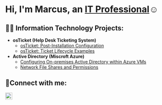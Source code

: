 <h1>Hi, I'm Marcus, an <a href="https://linkedin.com/in/Josh">IT Professional</a>☺</h1>

<h2>👨‍💻 Information Technology Projects:</h2>

- <b>osTicket (Help Desk Ticketing System)</b>
  - [osTicket: Post-Installation Configuration](https://github.com/marcusgumbs/post-install-config)
  - [osTicket: Ticket Lifecycle Examples](https://github.com/marcusgumbs/ticketlifecycle.git)
- <b>Active Directory (Miscroft Azure)</b>
  - [Configuring On-premises Active Directory within Azure VMs](https://github.com/marcusgumbs/activedirectory.git)
  - [Network File Shares and Permissions ](https://github.com/marcusgumbs/networkfilesandpermissions.git)


<h2>🤳Connect with me:</h2>


[<img align="left" alt="Josh | LinkedIn" width="22px" src="https://cdn.jsdelivr.net/npm/simple-icons@v3/icons/linkedin.svg" />][linkedin]



[linkedin]: https://linkedin.com/in/Josh
